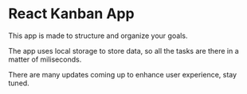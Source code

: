 # React Kanban App

This app is made to structure and organize your goals. 

The app uses local storage to store data, so all the tasks are there in a matter of miliseconds.

There are many updates coming up to enhance user experience, stay tuned.
